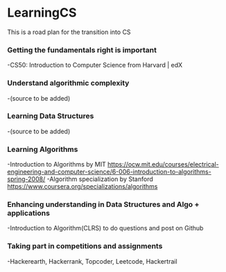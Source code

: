 # LearningCS
This is a road plan for the transition into CS

### Getting the fundamentals right is important
-CS50: Introduction to Computer Science from Harvard | edX

### Understand algorithmic complexity
-(source to be added)

### Learning Data Structures
-(source to be added)

### Learning Algorithms
-Introduction to Algorithms by MIT
https://ocw.mit.edu/courses/electrical-engineering-and-computer-science/6-006-introduction-to-algorithms-spring-2008/
-Algorithm specialization by Stanford
https://www.coursera.org/specializations/algorithms

### Enhancing understanding in Data Structures and Algo + applications
-Introduction to Algorithm(CLRS)
to do questions and post on Github

### Taking part in competitions and assignments
-Hackerearth, Hackerrank, Topcoder, Leetcode, Hackertrail
